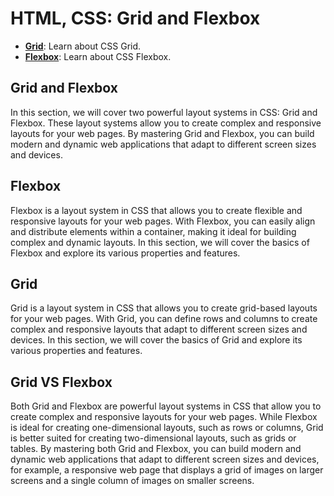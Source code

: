 # HTML, CSS: Grid and Flexbox

- [**Grid**](/Stage-6/Grid.md): Learn about CSS Grid.
- [**Flexbox**](/Stage-6/Flexbox.md): Learn about CSS Flexbox.

## Grid and Flexbox

In this section, we will cover two powerful layout systems in CSS: Grid and Flexbox. These layout systems allow you to create complex and responsive layouts for your web pages. By mastering Grid and Flexbox, you can build modern and dynamic web applications that adapt to different screen sizes and devices.

## Flexbox 
Flexbox is a layout system in CSS that allows you to create flexible and responsive layouts for your web pages. With Flexbox, you can easily align and distribute elements within a container, making it ideal for building complex and dynamic layouts. In this section, we will cover the basics of Flexbox and explore its various properties and features.

## Grid
Grid is a layout system in CSS that allows you to create grid-based layouts for your web pages. With Grid, you can define rows and columns to create complex and responsive layouts that adapt to different screen sizes and devices. In this section, we will cover the basics of Grid and explore its various properties and features.

## Grid VS Flexbox
Both Grid and Flexbox are powerful layout systems in CSS that allow you to create complex and responsive layouts for your web pages. While Flexbox is ideal for creating one-dimensional layouts, such as rows or columns, Grid is better suited for creating two-dimensional layouts, such as grids or tables. By mastering both Grid and Flexbox, you can build modern and dynamic web applications that adapt to different screen sizes and devices, for example, a responsive web page that displays a grid of images on larger screens and a single column of images on smaller screens. 
